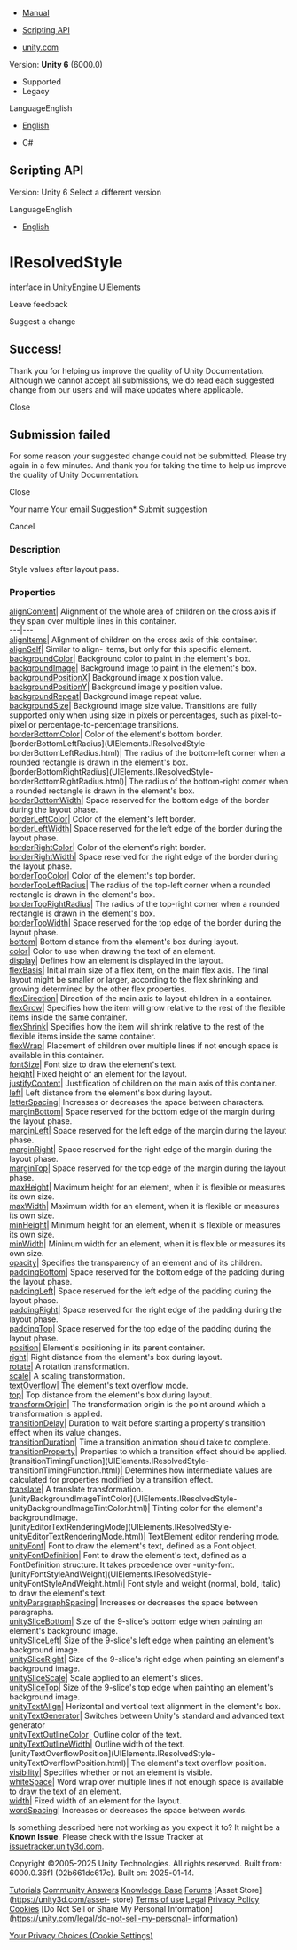 [ ]()

  * [Manual](../Manual/index.html)
  * [Scripting API](../ScriptReference/index.html)

  * [unity.com](https://unity.com/)

Version: **Unity 6** (6000.0)

  * Supported
  * Legacy

LanguageEnglish

  * [English]()

  * C#

[ ](https://docs.unity3d.com)

## Scripting API

Version: Unity 6 Select a different version

LanguageEnglish

  * [English]()

# IResolvedStyle

interface in UnityEngine.UIElements

Leave feedback

Suggest a change

## Success!

Thank you for helping us improve the quality of Unity Documentation. Although
we cannot accept all submissions, we do read each suggested change from our
users and will make updates where applicable.

Close

## Submission failed

For some reason your suggested change could not be submitted. Please <a>try
again</a> in a few minutes. And thank you for taking the time to help us
improve the quality of Unity Documentation.

Close

Your name Your email Suggestion* Submit suggestion

Cancel

[ ]()

### Description

Style values after layout pass.

### Properties

[alignContent](UIElements.IResolvedStyle-alignContent.html)|  Alignment of the
whole area of children on the cross axis if they span over multiple lines in
this container.  
---|---  
[alignItems](UIElements.IResolvedStyle-alignItems.html)|  Alignment of
children on the cross axis of this container.  
[alignSelf](UIElements.IResolvedStyle-alignSelf.html)|  Similar to align-
items, but only for this specific element.  
[backgroundColor](UIElements.IResolvedStyle-backgroundColor.html)|  Background
color to paint in the element's box.  
[backgroundImage](UIElements.IResolvedStyle-backgroundImage.html)|  Background
image to paint in the element's box.  
[backgroundPositionX](UIElements.IResolvedStyle-backgroundPositionX.html)|
Background image x position value.  
[backgroundPositionY](UIElements.IResolvedStyle-backgroundPositionY.html)|
Background image y position value.  
[backgroundRepeat](UIElements.IResolvedStyle-backgroundRepeat.html)|
Background image repeat value.  
[backgroundSize](UIElements.IResolvedStyle-backgroundSize.html)|  Background
image size value. Transitions are fully supported only when using size in
pixels or percentages, such as pixel-to-pixel or percentage-to-percentage
transitions.  
[borderBottomColor](UIElements.IResolvedStyle-borderBottomColor.html)|  Color
of the element's bottom border.  
[borderBottomLeftRadius](UIElements.IResolvedStyle-
borderBottomLeftRadius.html)|  The radius of the bottom-left corner when a
rounded rectangle is drawn in the element's box.  
[borderBottomRightRadius](UIElements.IResolvedStyle-
borderBottomRightRadius.html)|  The radius of the bottom-right corner when a
rounded rectangle is drawn in the element's box.  
[borderBottomWidth](UIElements.IResolvedStyle-borderBottomWidth.html)|  Space
reserved for the bottom edge of the border during the layout phase.  
[borderLeftColor](UIElements.IResolvedStyle-borderLeftColor.html)|  Color of
the element's left border.  
[borderLeftWidth](UIElements.IResolvedStyle-borderLeftWidth.html)|  Space
reserved for the left edge of the border during the layout phase.  
[borderRightColor](UIElements.IResolvedStyle-borderRightColor.html)|  Color of
the element's right border.  
[borderRightWidth](UIElements.IResolvedStyle-borderRightWidth.html)|  Space
reserved for the right edge of the border during the layout phase.  
[borderTopColor](UIElements.IResolvedStyle-borderTopColor.html)|  Color of the
element's top border.  
[borderTopLeftRadius](UIElements.IResolvedStyle-borderTopLeftRadius.html)|
The radius of the top-left corner when a rounded rectangle is drawn in the
element's box.  
[borderTopRightRadius](UIElements.IResolvedStyle-borderTopRightRadius.html)|
The radius of the top-right corner when a rounded rectangle is drawn in the
element's box.  
[borderTopWidth](UIElements.IResolvedStyle-borderTopWidth.html)|  Space
reserved for the top edge of the border during the layout phase.  
[bottom](UIElements.IResolvedStyle-bottom.html)|  Bottom distance from the
element's box during layout.  
[color](UIElements.IResolvedStyle-color.html)|  Color to use when drawing the
text of an element.  
[display](UIElements.IResolvedStyle-display.html)|  Defines how an element is
displayed in the layout.  
[flexBasis](UIElements.IResolvedStyle-flexBasis.html)|  Initial main size of a
flex item, on the main flex axis. The final layout might be smaller or larger,
according to the flex shrinking and growing determined by the other flex
properties.  
[flexDirection](UIElements.IResolvedStyle-flexDirection.html)|  Direction of
the main axis to layout children in a container.  
[flexGrow](UIElements.IResolvedStyle-flexGrow.html)|  Specifies how the item
will grow relative to the rest of the flexible items inside the same
container.  
[flexShrink](UIElements.IResolvedStyle-flexShrink.html)|  Specifies how the
item will shrink relative to the rest of the flexible items inside the same
container.  
[flexWrap](UIElements.IResolvedStyle-flexWrap.html)|  Placement of children
over multiple lines if not enough space is available in this container.  
[fontSize](UIElements.IResolvedStyle-fontSize.html)|  Font size to draw the
element's text.  
[height](UIElements.IResolvedStyle-height.html)|  Fixed height of an element
for the layout.  
[justifyContent](UIElements.IResolvedStyle-justifyContent.html)|
Justification of children on the main axis of this container.  
[left](UIElements.IResolvedStyle-left.html)|  Left distance from the element's
box during layout.  
[letterSpacing](UIElements.IResolvedStyle-letterSpacing.html)|  Increases or
decreases the space between characters.  
[marginBottom](UIElements.IResolvedStyle-marginBottom.html)|  Space reserved
for the bottom edge of the margin during the layout phase.  
[marginLeft](UIElements.IResolvedStyle-marginLeft.html)|  Space reserved for
the left edge of the margin during the layout phase.  
[marginRight](UIElements.IResolvedStyle-marginRight.html)|  Space reserved for
the right edge of the margin during the layout phase.  
[marginTop](UIElements.IResolvedStyle-marginTop.html)|  Space reserved for the
top edge of the margin during the layout phase.  
[maxHeight](UIElements.IResolvedStyle-maxHeight.html)|  Maximum height for an
element, when it is flexible or measures its own size.  
[maxWidth](UIElements.IResolvedStyle-maxWidth.html)|  Maximum width for an
element, when it is flexible or measures its own size.  
[minHeight](UIElements.IResolvedStyle-minHeight.html)|  Minimum height for an
element, when it is flexible or measures its own size.  
[minWidth](UIElements.IResolvedStyle-minWidth.html)|  Minimum width for an
element, when it is flexible or measures its own size.  
[opacity](UIElements.IResolvedStyle-opacity.html)|  Specifies the transparency
of an element and of its children.  
[paddingBottom](UIElements.IResolvedStyle-paddingBottom.html)|  Space reserved
for the bottom edge of the padding during the layout phase.  
[paddingLeft](UIElements.IResolvedStyle-paddingLeft.html)|  Space reserved for
the left edge of the padding during the layout phase.  
[paddingRight](UIElements.IResolvedStyle-paddingRight.html)|  Space reserved
for the right edge of the padding during the layout phase.  
[paddingTop](UIElements.IResolvedStyle-paddingTop.html)|  Space reserved for
the top edge of the padding during the layout phase.  
[position](UIElements.IResolvedStyle-position.html)|  Element's positioning in
its parent container.  
[right](UIElements.IResolvedStyle-right.html)|  Right distance from the
element's box during layout.  
[rotate](UIElements.IResolvedStyle-rotate.html)|  A rotation transformation.  
[scale](UIElements.IResolvedStyle-scale.html)|  A scaling transformation.  
[textOverflow](UIElements.IResolvedStyle-textOverflow.html)|  The element's
text overflow mode.  
[top](UIElements.IResolvedStyle-top.html)|  Top distance from the element's
box during layout.  
[transformOrigin](UIElements.IResolvedStyle-transformOrigin.html)|  The
transformation origin is the point around which a transformation is applied.  
[transitionDelay](UIElements.IResolvedStyle-transitionDelay.html)|  Duration
to wait before starting a property's transition effect when its value changes.  
[transitionDuration](UIElements.IResolvedStyle-transitionDuration.html)|  Time
a transition animation should take to complete.  
[transitionProperty](UIElements.IResolvedStyle-transitionProperty.html)|
Properties to which a transition effect should be applied.  
[transitionTimingFunction](UIElements.IResolvedStyle-
transitionTimingFunction.html)|  Determines how intermediate values are
calculated for properties modified by a transition effect.  
[translate](UIElements.IResolvedStyle-translate.html)|  A translate
transformation.  
[unityBackgroundImageTintColor](UIElements.IResolvedStyle-
unityBackgroundImageTintColor.html)|  Tinting color for the element's
backgroundImage.  
[unityEditorTextRenderingMode](UIElements.IResolvedStyle-
unityEditorTextRenderingMode.html)|  TextElement editor rendering mode.  
[unityFont](UIElements.IResolvedStyle-unityFont.html)|  Font to draw the
element's text, defined as a Font object.  
[unityFontDefinition](UIElements.IResolvedStyle-unityFontDefinition.html)|
Font to draw the element's text, defined as a FontDefinition structure. It
takes precedence over -unity-font.  
[unityFontStyleAndWeight](UIElements.IResolvedStyle-
unityFontStyleAndWeight.html)|  Font style and weight (normal, bold, italic)
to draw the element's text.  
[unityParagraphSpacing](UIElements.IResolvedStyle-unityParagraphSpacing.html)|
Increases or decreases the space between paragraphs.  
[unitySliceBottom](UIElements.IResolvedStyle-unitySliceBottom.html)|  Size of
the 9-slice's bottom edge when painting an element's background image.  
[unitySliceLeft](UIElements.IResolvedStyle-unitySliceLeft.html)|  Size of the
9-slice's left edge when painting an element's background image.  
[unitySliceRight](UIElements.IResolvedStyle-unitySliceRight.html)|  Size of
the 9-slice's right edge when painting an element's background image.  
[unitySliceScale](UIElements.IResolvedStyle-unitySliceScale.html)|  Scale
applied to an element's slices.  
[unitySliceTop](UIElements.IResolvedStyle-unitySliceTop.html)|  Size of the
9-slice's top edge when painting an element's background image.  
[unityTextAlign](UIElements.IResolvedStyle-unityTextAlign.html)|  Horizontal
and vertical text alignment in the element's box.  
[unityTextGenerator](UIElements.IResolvedStyle-unityTextGenerator.html)|
Switches between Unity's standard and advanced text generator  
[unityTextOutlineColor](UIElements.IResolvedStyle-unityTextOutlineColor.html)|
Outline color of the text.  
[unityTextOutlineWidth](UIElements.IResolvedStyle-unityTextOutlineWidth.html)|
Outline width of the text.  
[unityTextOverflowPosition](UIElements.IResolvedStyle-
unityTextOverflowPosition.html)|  The element's text overflow position.  
[visibility](UIElements.IResolvedStyle-visibility.html)|  Specifies whether or
not an element is visible.  
[whiteSpace](UIElements.IResolvedStyle-whiteSpace.html)|  Word wrap over
multiple lines if not enough space is available to draw the text of an
element.  
[width](UIElements.IResolvedStyle-width.html)|  Fixed width of an element for
the layout.  
[wordSpacing](UIElements.IResolvedStyle-wordSpacing.html)|  Increases or
decreases the space between words.  
  
Is something described here not working as you expect it to? It might be a
**Known Issue**. Please check with the Issue Tracker at
[issuetracker.unity3d.com](https://issuetracker.unity3d.com).

Copyright ©2005-2025 Unity Technologies. All rights reserved. Built from:
6000.0.36f1 (02b661dc617c). Built on: 2025-01-14.

[Tutorials](https://unity3d.com/learn) [Community
Answers](https://answers.unity3d.com) [Knowledge
Base](https://support.unity3d.com/hc/en-us)
[Forums](https://forum.unity3d.com) [Asset Store](https://unity3d.com/asset-
store) [Terms of use](https://docs.unity3d.com/Manual/TermsOfUse.html)
[Legal](https://unity.com/legal) [Privacy
Policy](https://unity.com/legal/privacy-policy)
[Cookies](https://unity.com/legal/cookie-policy) [Do Not Sell or Share My
Personal Information](https://unity.com/legal/do-not-sell-my-personal-
information)

[Your Privacy Choices (Cookie Settings)](javascript:void\(0\);)

